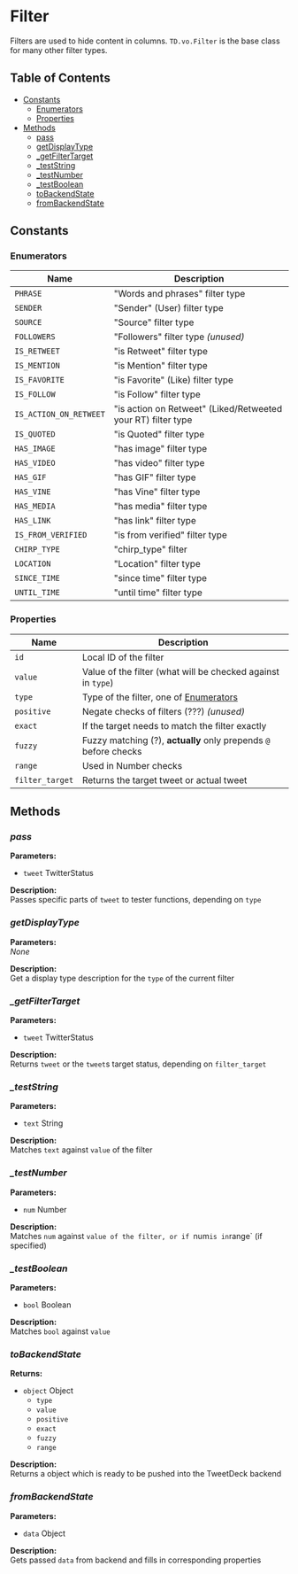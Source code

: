 # Filter

Filters are used to hide content in columns. `TD.vo.Filter` is the base class for many other filter types.

## Table of Contents

* [Constants](#constants)
  * [Enumerators](#enumerators)
  * [Properties](#properties)
* [Methods](#methods)
  * [pass](#pass)
  * [getDisplayType](#getdisplaytype)
  * [_getFilterTarget](#_getfiltertarget)
  * [_testString](#_teststring)
  * [_testNumber](#_testnumber)
  * [_testBoolean](#_testboolean)
  * [toBackendState](#tobackendstate)
  * [fromBackendState](#frombackendstate)

## Constants

### Enumerators

| Name | Description |
|------|-------------|
| `PHRASE` | "Words and phrases" filter type |
| `SENDER` | "Sender" (User) filter type |
| `SOURCE` | "Source" filter type |
| `FOLLOWERS` | "Followers" filter type _(unused)_ |
| `IS_RETWEET` | "is Retweet" filter type |
| `IS_MENTION` | "is Mention" filter type |
| `IS_FAVORITE` | "is Favorite" (Like) filter type |
| `IS_FOLLOW` | "is Follow" filter type |
| `IS_ACTION_ON_RETWEET` | "is action on Retweet" (Liked/Retweeted your RT) filter type |
| `IS_QUOTED` | "is Quoted" filter type |
| `HAS_IMAGE` | "has image" filter type |
| `HAS_VIDEO` | "has video" filter type |
| `HAS_GIF` | "has GIF" filter type |
| `HAS_VINE` | "has Vine" filter type |
| `HAS_MEDIA` | "has media" filter type |
| `HAS_LINK` | "has link" filter type |
| `IS_FROM_VERIFIED` | "is from verified" filter type |
| `CHIRP_TYPE` | "chirp_type" filter |
| `LOCATION` | "Location" filter type |
| `SINCE_TIME` | "since time" filter type |
| `UNTIL_TIME` | "until time" filter type |

### Properties

| Name | Description |
|------|-------------|
| `id` | Local ID of the filter |
| `value` | Value of the filter (what will be checked against in `type`) |
| `type` | Type of the filter, one of [Enumerators](#enumerators) |
| `positive` | Negate checks of filters (???) _(unused)_ |
| `exact` | If the target needs to match the filter exactly |
| `fuzzy` | Fuzzy matching (?), **actually** only prepends `@` before checks |
| `range` | Used in Number checks |
| `filter_target` | Returns the target tweet or actual tweet |

## Methods

### _pass_

**Parameters:**  
* `tweet` TwitterStatus

**Description:**  
Passes specific parts of `tweet` to tester functions, depending on `type`

### _getDisplayType_

**Parameters:**  
_None_

**Description:**  
Get a display type description for the `type` of the current filter

### _\_getFilterTarget_

**Parameters:**  
* `tweet` TwitterStatus

**Description:**  
Returns `tweet` or the `tweet`s target status, depending on `filter_target`

### _\_testString_

**Parameters:**  
* `text` String

**Description:**  
Matches `text` against `value` of the filter

### _\_testNumber_

**Parameters:**  
* `num` Number

**Description:**  
Matches `num` against `value of the filter, or if `num` is in `range` (if specified)

### _\_testBoolean_

**Parameters:**  
* `bool` Boolean

**Description:**  
Matches `bool` against `value`

### _toBackendState_

**Returns:**  
* `object` Object
  * `type`
  * `value`
  * `positive`
  * `exact`
  * `fuzzy`
  * `range`

**Description:**  
Returns a object which is ready to be pushed into the TweetDeck backend

### _fromBackendState_

**Parameters:**  
* `data` Object

**Description:**  
Gets passed `data` from backend and fills in corresponding properties
